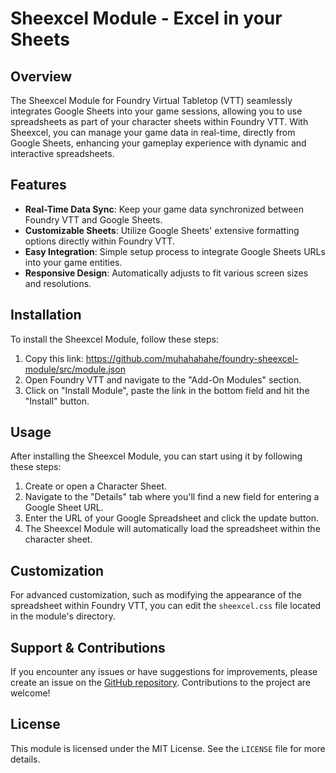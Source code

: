 # Sheexcel Module - Excel in your Sheets

## Overview

The Sheexcel Module for Foundry Virtual Tabletop (VTT) seamlessly integrates Google Sheets into your game sessions, allowing you to use spreadsheets as part of your character sheets within Foundry VTT. With Sheexcel, you can manage your game data in real-time, directly from Google Sheets, enhancing your gameplay experience with dynamic and interactive spreadsheets.

## Features

- **Real-Time Data Sync**: Keep your game data synchronized between Foundry VTT and Google Sheets.
- **Customizable Sheets**: Utilize Google Sheets' extensive formatting options directly within Foundry VTT.
- **Easy Integration**: Simple setup process to integrate Google Sheets URLs into your game entities.
- **Responsive Design**: Automatically adjusts to fit various screen sizes and resolutions.

## Installation

To install the Sheexcel Module, follow these steps:

1. Copy this link: https://github.com/muhahahahe/foundry-sheexcel-module/src/module.json
2. Open Foundry VTT and navigate to the "Add-On Modules" section.
3. Click on "Install Module", paste the link in the bottom field and hit the "Install" button.

## Usage

After installing the Sheexcel Module, you can start using it by following these steps:

1. Create or open a Character Sheet.
2. Navigate to the "Details" tab where you'll find a new field for entering a Google Sheet URL.
3. Enter the URL of your Google Spreadsheet and click the update button.
4. The Sheexcel Module will automatically load the spreadsheet within the character sheet.

## Customization

For advanced customization, such as modifying the appearance of the spreadsheet within Foundry VTT, you can edit the `sheexcel.css` file located in the module's directory.

## Support & Contributions

If you encounter any issues or have suggestions for improvements, please create an issue on the [GitHub repository](https://github.com/muhahahahe/foundry-sheexcel-module/issues). Contributions to the project are welcome!

## License

This module is licensed under the MIT License. See the `LICENSE` file for more details.